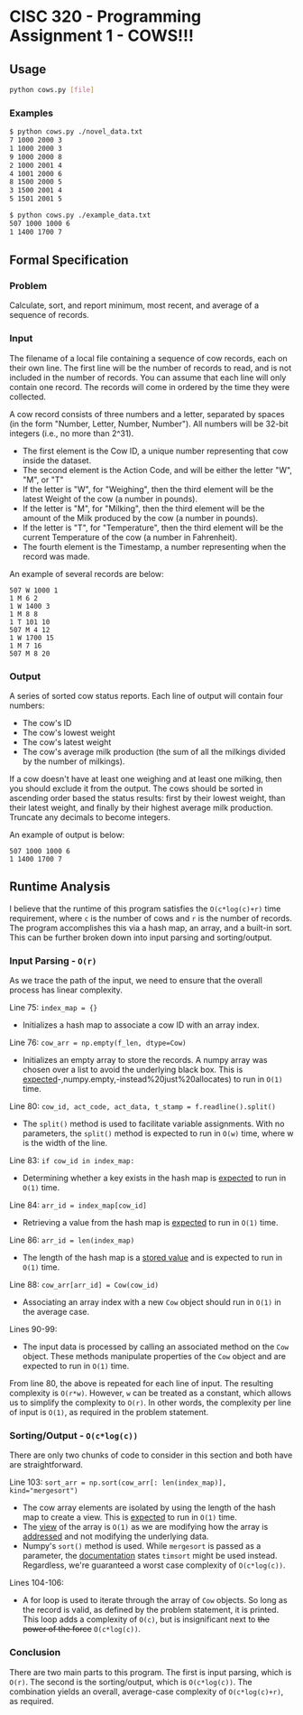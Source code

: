 # CISC 320 - Programming Assignment 1 - COWS!!!

## Usage

```bash
python cows.py [file]
```

### Examples

```bash
$ python cows.py ./novel_data.txt
7 1000 2000 3
1 1000 2000 3
9 1000 2000 8
2 1000 2001 4
4 1001 2000 6
8 1500 2000 5
3 1500 2001 4
5 1501 2001 5
```

```bash
$ python cows.py ./example_data.txt
507 1000 1000 6
1 1400 1700 7
```

## Formal Specification

### Problem

Calculate, sort, and report minimum, most recent, and average of a sequence of records.

### Input

The filename of a local file containing a sequence of cow records, each on their own line. The first line will be the number of records to read, and is not included in the number of records. You can assume that each line will only contain one record. The records will come in ordered by the time they were collected.

A cow record consists of three numbers and a letter, separated by spaces (in the form "Number, Letter, Number, Number"). All numbers will be 32-bit integers (i.e., no more than 2^31).

- The first element is the Cow ID, a unique number representing that cow inside the dataset.
- The second element is the Action Code, and will be either the letter "W", "M", or "T"
- If the letter is "W", for "Weighing", then the third element will be the latest Weight of the cow (a number in pounds).
- If the letter is "M", for "Milking", then the third element will be the amount of the Milk produced by the cow (a number in pounds).
- If the letter is "T", for "Temperature", then the third element will be the current Temperature of the cow (a number in Fahrenheit).
- The fourth element is the Timestamp, a number representing when the record was made.

An example of several records are below:

```Text
507 W 1000 1
1 M 6 2
1 W 1400 3
1 M 8 8
1 T 101 10
507 M 4 12
1 W 1700 15
1 M 7 16
507 M 8 20
```

### Output

A series of sorted cow status reports. Each line of output will contain four numbers:

- The cow's ID
- The cow's lowest weight
- The cow's latest weight
- The cow's average milk production (the sum of all the milkings divided by the number of milkings).

If a cow doesn't have at least one weighing and at least one milking, then you should exclude it from the output. The cows should be sorted in ascending order based the status results: first by their lowest weight, than their latest weight, and finally by their highest average milk production. Truncate any decimals to become integers.

An example of output is below:

```Text
507 1000 1000 6
1 1400 1700 7
```

## Runtime Analysis

I believe that the runtime of this program satisfies the `O(c*log(c)+r)` time requirement, where `c` is the number of cows and `r` is the number of records. The program accomplishes this via a hash map, an array, and a built-in sort. This can be further broken down into input parsing and sorting/output.

### Input Parsing - `O(r)`

As we trace the path of the input, we need to ensure that the overall process has linear complexity.

Line 75: `index_map = {}`

- Initializes a hash map to associate a cow ID with an array index.

Line 76:  `cow_arr = np.empty(f_len, dtype=Cow)`

- Initializes an empty array to store the records. A numpy array was chosen over a list to avoid the underlying black box. This is [expected](https://pypi.org/project/big-O/#:~:text=big_o.big_o.Linear%27%3E%2C%20...)-,numpy.empty,-instead%20just%20allocates) to run in `O(1)` time.

Line 80: `cow_id, act_code, act_data, t_stamp = f.readline().split()`

- The `split()` method is used to facilitate variable assignments. With no parameters, the `split()` method is expected to run in `O(w)` time, where w is the width of the line.

Line 83: `if cow_id in index_map:`

- Determining whether a key exists in the hash map is [expected](https://wiki.python.org/moin/TimeComplexity) to run in `O(1)` time.

Line 84: `arr_id = index_map[cow_id]`

- Retrieving a value from the hash map is [expected](https://wiki.python.org/moin/TimeComplexity) to run in `O(1)` time.

Line 86: `arr_id = len(index_map)`

- The length of the hash map is a [stored value](https://wiki.python.org/moin/TimeComplexity) and is expected to run in `O(1)` time.

Line 88: `cow_arr[arr_id] = Cow(cow_id)`

- Associating an array index with a new `Cow` object should run in `O(1)` in the average case.

Lines 90-99:

- The input data is processed by calling an associated method on the `Cow` object. These methods manipulate properties of the `Cow` object and are expected to run in `O(1)` time.

From line 80, the above is repeated for each line of input. The resulting complexity is `O(r*w)`. However, `w` can be treated as a constant, which allows us to simplify the complexity to `O(r)`. In other words, the complexity per line of input is `O(1)`, as required in the problem statement.

### Sorting/Output  - `O(c*log(c))`

There are only two chunks of code to consider in this section and both have are straightforward.

Line 103: `sort_arr = np.sort(cow_arr[: len(index_map)], kind="mergesort")`

- The cow array elements are isolated by using the length of the hash map to create a view. This is [expected](https://wiki.python.org/moin/TimeComplexity) to run in `O(1)` time.
- The [view](https://numpy.org/doc/stable/user/basics.copies.html#indexing-operations) of the array is `O(1)` as we are modifying how the array is [addressed](https://numpy.org/doc/stable/user/basics.copies.html#view) and not modifying the underlying data.
- Numpy's `sort()` method is used. While `mergesort` is passed as a parameter, the [documentation](https://numpy.org/doc/stable/reference/generated/numpy.sort.html#:~:text=yes-,Note,-The%20datatype%20determines) states `timsort` might be used instead. Regardless, we're guaranteed a worst case complexity of `O(c*log(c))`.

Lines 104-106:

- A for loop is used to iterate through the array of `Cow` objects. So long as the record is valid, as defined by the problem statement, it is printed. This loop adds a complexity of `O(c)`, but is insignificant next to ~~the power of the force~~ `O(c*log(c))`.

### Conclusion

There are two main parts to this program. The first is input parsing, which is `O(r)`. The second is the sorting/output, which is `O(c*log(c))`. The combination yields an overall, average-case complexity of `O(c*log(c)+r)`, as required.
